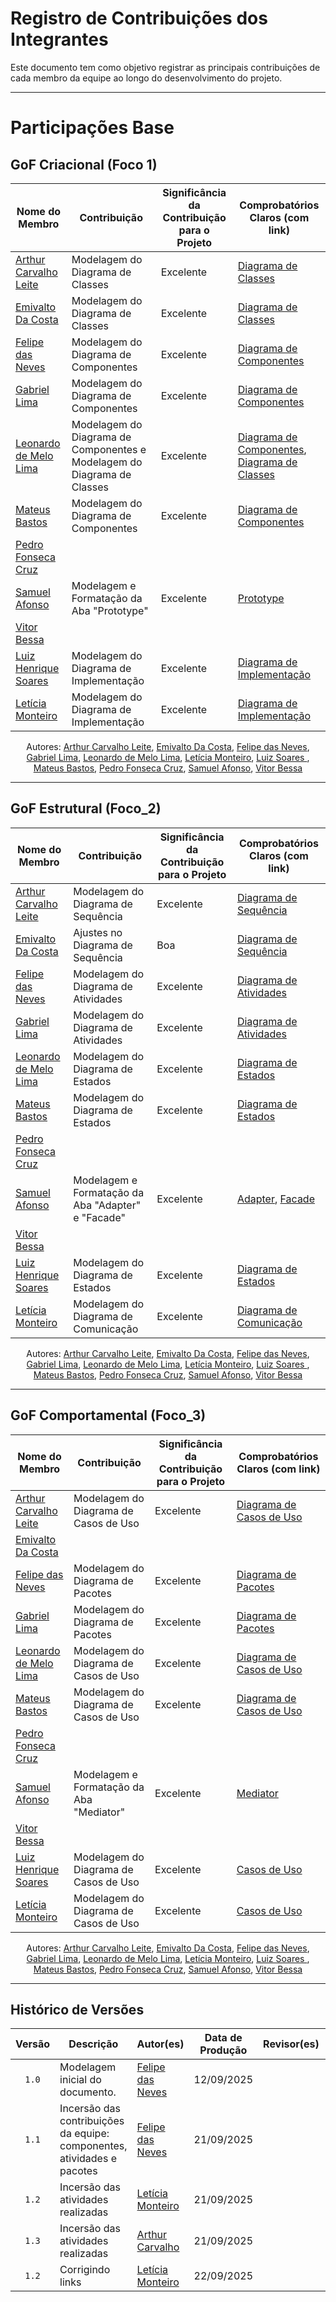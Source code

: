 # Registro de Contribuições dos Integrantes 

Este documento tem como objetivo registrar as principais contribuições de cada membro da equipe ao longo do desenvolvimento do projeto. 

--- 

# Participações Base 

## GoF Criacional (Foco 1)

| Nome do Membro | Contribuição | Significância da Contribuição para o Projeto | Comprobatórios Claros (com link) |
|----------------|--------------|----------------------------------------------|-----------------------------------|
| [Arthur Carvalho Leite](https://github.com/arthurlleite) | Modelagem do Diagrama de Classes | Excelente | [Diagrama de Classes](modelagemEstatica/diagramaDeClasses.md) |
| [Emivalto Da Costa](https://github.com/EmivaltoJrr)| Modelagem do Diagrama de Classes | Excelente | [Diagrama de Classes](modelagemEstatica/diagramaDeClasses.md) |
| [Felipe das Neves](https://github.com/FelipeFreire-gf) | Modelagem do Diagrama de Componentes | Excelente | [Diagrama de Componentes](modelagemEstatica/diagramaDeComponentes.md) |
| [Gabriel Lima](https://github.com/gabriel-lima258) | Modelagem do Diagrama de Componentes | Excelente | [Diagrama de Componentes](modelagemEstatica/diagramaDeComponentes.md) |
| [Leonardo de Melo Lima](https://github.com/leozinlima) | Modelagem do Diagrama de Componentes e Modelagem do Diagrama de Classes | Excelente | [Diagrama de Componentes](modelagemEstatica/diagramaDeComponentes.md), [Diagrama de Classes](modelagemEstatica/diagramaDeClasses.md) |
| [Mateus Bastos](https://github.com/MateuSansete)| Modelagem do Diagrama de Componentes | Excelente | [Diagrama de Componentes](modelagemEstatica/diagramaDeComponentes.md) |
| [Pedro Fonseca Cruz](https://github.com/pfc15) | | | |
| [Samuel Afonso](https://github.com/SamuelAfonso) | Modelagem e Formatação da Aba "Prototype" | Excelente| [Prototype](gofCriacionais/prototype.md)|
| [Vitor Bessa](https://github.com/Bessazs) | | | |
| [Luiz Henrique Soares ](https://github.com/luizh-gsoares) | Modelagem do Diagrama de Implementação| Excelente | [Diagrama de Implementação](modelagemEstatica/diagramaDeImplantacao.md)|
| [Letícia Monteiro ](https://github.com/leticiamonteiroo) | Modelagem do Diagrama de Implementação| Excelente | [Diagrama de Implementação](modelagemEstatica/diagramaDeImplantacao.md)|

<div align="center"> 
<p>Autores:
  <a href="https://github.com/arthurlleite">Arthur Carvalho Leite</a>,
  <a href="https://github.com/EmivaltoJrr">Emivalto Da Costa</a>,
  <a href="https://github.com/FelipeFreire-gf">Felipe das Neves</a>,
  <a href="https://github.com/gabriel-lima258">Gabriel Lima</a>,
  <a href="https://github.com/leozinlima">Leonardo de Melo Lima</a>,
  <a href="https://github.com/LeticiaMonteiroo">Letícia Monteiro</a>,
  <a href="https://github.com/luizh-gsoares"> Luiz Soares </a>,
  <a href="https://github.com/MateuSansete">Mateus Bastos</a>,
  <a href="https://github.com/pfc15">Pedro Fonseca Cruz</a>,
  <a href="https://github.com/SamuelAfonso">Samuel Afonso</a>,
  <a href="https://github.com/Bessazs">Vitor Bessa</a>
</p>
</div>

---

## GoF Estrutural (Foco_2)

| Nome do Membro | Contribuição | Significância da Contribuição para o Projeto | Comprobatórios Claros (com link) |
|----------------|--------------|----------------------------------------------|-----------------------------------|
| [Arthur Carvalho Leite](https://github.com/arthurlleite) | Modelagem do Diagrama de Sequência | Excelente | [Diagrama de Sequência](modelagemDinamica/diagramaDeSequencia.md) |
| [Emivalto Da Costa](https://github.com/EmivaltoJrr)| Ajustes no Diagrama de Sequência | Boa |[Diagrama de Sequência](../modelagemDinamica/diagramaDeSequencia.md) |
| [Felipe das Neves](https://github.com/FelipeFreire-gf) | Modelagem do Diagrama de Atividades| Excelente | [Diagrama de Atividades](modelagemDinamica/diagramaDeAtividades.md) |
| [Gabriel Lima](https://github.com/gabriel-lima258) | Modelagem do Diagrama de Atividades | Excelente | [Diagrama de Atividades](modelagemDinamica/diagramaDeAtividades.md) |
| [Leonardo de Melo Lima](https://github.com/leozinlima) | Modelagem do Diagrama de Estados | Excelente | [Diagrama de Estados](modelagemDinamica/diagramaDeEstados.md) |
| [Mateus Bastos](https://github.com/MateuSansete)| Modelagem do Diagrama de Estados | Excelente | [Diagrama de Estados](modelagemDinamica/diagramaDeEstados.md) |
| [Pedro Fonseca Cruz](https://github.com/pfc15) | | | |
| [Samuel Afonso](https://github.com/SamuelAfonso) | Modelagem e Formatação da Aba "Adapter" e "Facade" | Excelente| [Adapter](gofEstruturais/adapter.md), [Facade](gofEstruturais/facade.md)|
| [Vitor Bessa](https://github.com/Bessazs) | | | |
| [Luiz Henrique Soares ](https://github.com/luizh-gsoares) | Modelagem do Diagrama de Estados| Excelente | [Diagrama de Estados](modelagemDinamica/diagramaDeEstados.md) |
| [Letícia Monteiro ](https://github.com/leticiamonteiroo) | Modelagem do Diagrama de Comunicação | Excelente | [Diagrama de Comunicação](modelagemDinamica/diagramaDeComunicacao.md) |

<div align="center"> 
<p>Autores:
  <a href="https://github.com/arthurlleite">Arthur Carvalho Leite</a>,
  <a href="https://github.com/EmivaltoJrr">Emivalto Da Costa</a>,
  <a href="https://github.com/FelipeFreire-gf">Felipe das Neves</a>,
  <a href="https://github.com/gabriel-lima258">Gabriel Lima</a>,
  <a href="https://github.com/leozinlima">Leonardo de Melo Lima</a>,
  <a href="https://github.com/LeticiaMonteiroo">Letícia Monteiro</a>,
  <a href="https://github.com/luizh-gsoares"> Luiz Soares </a>,
  <a href="https://github.com/MateuSansete">Mateus Bastos</a>,
  <a href="https://github.com/pfc15">Pedro Fonseca Cruz</a>,
  <a href="https://github.com/SamuelAfonso">Samuel Afonso</a>,
  <a href="https://github.com/Bessazs">Vitor Bessa</a>
</p>
</div>

---

## GoF Comportamental (Foco_3)

| Nome do Membro | Contribuição | Significância da Contribuição para o Projeto | Comprobatórios Claros (com link) |
|----------------|--------------|----------------------------------------------|-----------------------------------|
| [Arthur Carvalho Leite](https://github.com/arthurlleite) | Modelagem do Diagrama de Casos de Uso | Excelente |  [Diagrama de Casos de Uso](ModelagemOrganizacional/diagramaDeCasoDeUso.md) |
| [Emivalto Da Costa](https://github.com/EmivaltoJrr)|  |  |  |
| [Felipe das Neves](https://github.com/FelipeFreire-gf) | Modelagem do Diagrama de Pacotes | Excelente | [Diagrama de Pacotes](ModelagemOrganizacional/diagramaDePacotes.md) |
| [Gabriel Lima](https://github.com/gabriel-lima258) | Modelagem do Diagrama de Pacotes | Excelente | [Diagrama de Pacotes](ModelagemOrganizacional/diagramaDePacotes.md) |
| [Leonardo de Melo Lima](https://github.com/leozinlima) | Modelagem do Diagrama de Casos de Uso | Excelente | [Diagrama de Casos de Uso](ModelagemOrganizacional/diagramaDeCasoDeUso.md) |
| [Mateus Bastos](https://github.com/MateuSansete)| Modelagem do Diagrama de Casos de Uso | Excelente | [Diagrama de Casos de Uso](ModelagemOrganizacional/diagramaDeCasoDeUso.md) |
| [Pedro Fonseca Cruz](https://github.com/pfc15) | | |  |
| [Samuel Afonso](https://github.com/SamuelAfonso) | Modelagem e Formatação da Aba "Mediator" | Excelente| [Mediator](gofComportamentais/mediator.md)|
| [Vitor Bessa](https://github.com/Bessazs) | | | |
| [Luiz Henrique Soares ](https://github.com/luizh-gsoares) | Modelagem do Diagrama de Casos de Uso | Excelente |[Casos de Uso](ModelagemOrganizacional/diagramaDeCasoDeUso.md) |
| [Letícia Monteiro ](https://github.com/leticiamonteiroo) | Modelagem do Diagrama de Casos de Uso | Excelente |[Casos de Uso](ModelagemOrganizacional/diagramaDeCasoDeUso.md) |

<div align="center"> 
<p>Autores:
  <a href="https://github.com/arthurlleite">Arthur Carvalho Leite</a>,
  <a href="https://github.com/EmivaltoJrr">Emivalto Da Costa</a>,
  <a href="https://github.com/FelipeFreire-gf">Felipe das Neves</a>,
  <a href="https://github.com/gabriel-lima258">Gabriel Lima</a>,
  <a href="https://github.com/leozinlima">Leonardo de Melo Lima</a>,
  <a href="https://github.com/LeticiaMonteiroo">Letícia Monteiro</a>,
  <a href="https://github.com/luizh-gsoares"> Luiz Soares </a>,
  <a href="https://github.com/MateuSansete">Mateus Bastos</a>,
  <a href="https://github.com/pfc15">Pedro Fonseca Cruz</a>,
  <a href="https://github.com/SamuelAfonso">Samuel Afonso</a>,
  <a href="https://github.com/Bessazs">Vitor Bessa</a>
</p>
</div>

---

## Histórico de Versões

| Versão | Descrição | Autor(es) | Data de Produção | Revisor(es) | Data de Revisão | Incremento do Revisor |
| :----: | --------- | --------- | :--------------: | ----------- | :-------------: | :-------------------: |
| `1.0` | Modelagem inicial do documento. | [Felipe das Neves](https://github.com/FelipeFreire-gf) | 12/09/2025 | | | |
| `1.1` | Incersão das contribuições da equipe: componentes, atividades e pacotes | [Felipe das Neves](https://github.com/FelipeFreire-gf) | 21/09/2025 | | | |
| `1.2` | Incersão das atividades realizadas | [Letícia Monteiro](https://github.com/LeticiaMonteiroo)  | 21/09/2025 | | | |
| `1.3` | Incersão das atividades realizadas | [Arthur Carvalho](https://github.com/arthurlleite)  | 21/09/2025 | | | |
| `1.2` | Corrigindo links | [Letícia Monteiro](https://github.com/LeticiaMonteiroo)  | 22/09/2025 | | | |

